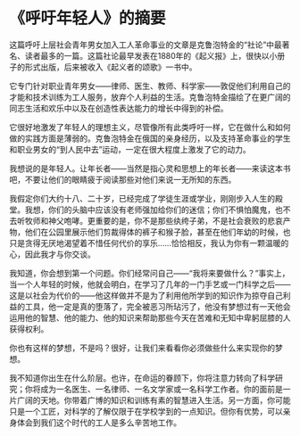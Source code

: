 # 《呼吁年轻人》的摘要

这篇呼吁上层社会青年男女加入工人革命事业的文章是克鲁泡特金的“社论”中最著名、读者最多的一篇。这篇社论最早发表在1880年的《起义报》上，很快以小册子的形式出版，后来被收入《起义者的颂歌》一书中。

它专门针对职业青年男女——律师、医生、教师、科学家——敦促他们利用自己的才能和技术训练为工人服务，放弃个人利益的生活。克鲁泡特金描绘了在更广阔的同志生活和欢乐中以及在创造性表达能力的增长中得到的补偿。

它很好地激发了年轻人的理想主义，尽管像所有此类呼吁一样，它在做什么和如何做的实践方面是薄弱的。克鲁泡特金在俄国的亲身经历，以及支持革命事业的学生和职业男女的“到人民中去”运动，一定在很大程度上激发了它的动力。

我想说的是年轻人。让年长者——当然是指心灵和思想上的年长者——来读这本书吧，不要让他们的眼睛疲于阅读那些对他们来说一无所知的东西。

我假定你们大约十八、二十岁，已经完成了学徒生涯或学业，刚刚步入人生的殿堂。我想，你们的头脑中应该没有老师强加给你们的迷信；你们不惧怕魔鬼，也不去听牧师和神父咆哮。更重要的是，你不是那些纨绔子弟，不是社会衰败的悲哀产物，他们在公园里展示他们剪裁得体的裤子和猴子脸，甚至在他们年幼的时候，也只是贪得无厌地渴望着不惜任何代价的享乐……恰恰相反，我认为你有一颗温暖的心，因此我才与你交谈。

我知道，你会想到第一个问题。你们经常问自己——“我将来要做什么？”事实上，当一个人年轻的时候，他就会明白，在学习了几年的一门手艺或一门科学之后——这是以社会为代价的——他这样做并不是为了利用他所学到的知识作为掠夺自己利益的工具，他一定是真的堕落了，完全被恶习所玷污了，他没有梦想过有一天他会运用他的智慧、他的能力、他的知识来帮助那些今天在苦难和无知中卑躬屈膝的人获得权利。

你也有这样的梦想，不是吗？很好，让我们来看看你必须做些什么来实现你的梦想。

我不知道你出生在什么阶层。也许，在命运的眷顾下，你将注意力转向了科学研究；你将成为一名医生、一名律师、一名文学家或一名科学工作者。你的面前是一片广阔的天地。你带着广博的知识和训练有素的智慧进入生活。另一方面，你可能只是一个工匠，对科学的了解仅限于在学校学到的一点知识。但你有优势，可以亲身体会到我们这个时代的工人是多么辛苦地工作。

